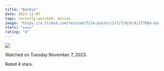 ```yaml
---
title: "Barbie"
date: 2023-11-07
tags: recently-watched, movies
image: "https://a.ltrbxd.com/resized/film-poster/2/7/7/0/6/4/277064-barbie-0-600-0-900-crop.jpg?v=1b83dc7a71"
stars: "★★★★"
rating: "4"
---
```


<div class="letterboxd-movie-data-content">
   <p><img src="https://a.ltrbxd.com/resized/film-poster/2/7/7/0/6/4/277064-barbie-0-600-0-900-crop.jpg?v=1b83dc7a71"/></p> <p>Watched on Tuesday November 7, 2023.</p> 
  <p>Rated 4 stars.<p>
  <div class="float-clear"></div>
</div>